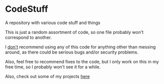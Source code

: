 # CodeStuff
A repository with various code stuff and things

This is just a random assortment of code, so one file probably won't correspond to another.

I <ins>don't</ins> recommend using any of this code for anything other than messing around, as there could be serious bugs and/or security problems.

Also, feel free to recommend fixes to the code, but I only work on this in my free time, so I probably won't see it for a while.

Also, check out some of my projects [here](https://www.youtube.com/watch?v=dQw4w9WgXcQ "github.com")

